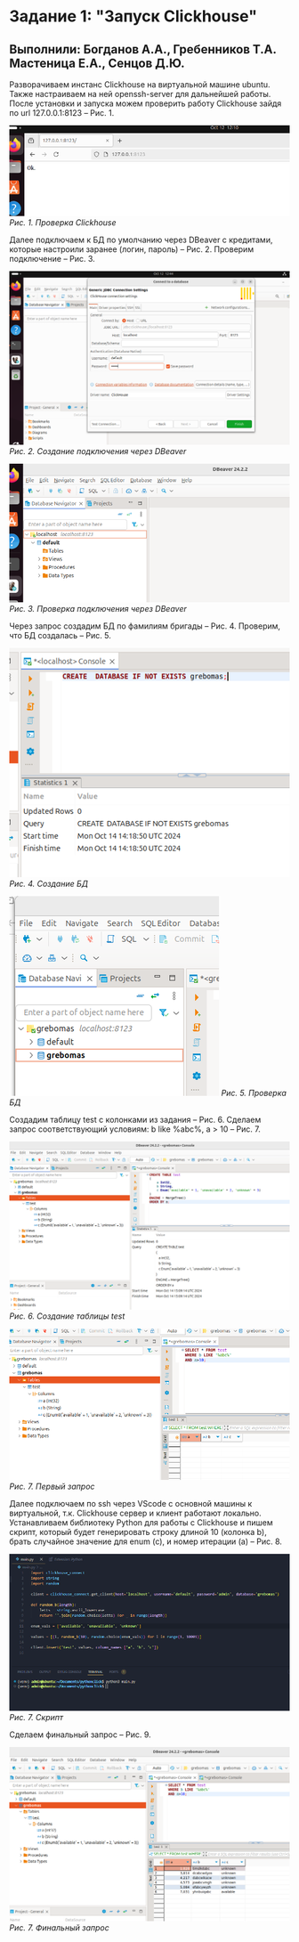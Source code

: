 # Задание 1: "Запуск Clickhouse"
## Выполнили: Богданов А.А., Гребенников Т.А. Мастеница Е.А., Сенцов Д.Ю.

Разворачиваем инстанс Clickhouse на виртуальной машине ubuntu. Также настраиваем на ней openssh-server для дальнейшей работы. После установки и запуска можем проверить работу Clickhouse зайдя по url 127.0.0.1:8123 – Рис. 1.

![alt text](<1_проверка подключения.png>)
*Рис. 1. Проверка Clickhouse*

Далее подключаем к БД по умолчанию через DBeaver с кредитами, которые настроили заранее (логин, пароль) – Рис. 2. Проверим подключение – Рис. 3.

![alt text](<2_создаем подключение через дбивер.png>)
*Рис. 2. Создание подключения через DBeaver*

![alt text](<3_проверка подключения.png>)
*Рис. 3. Проверка подключения через DBeaver*

Через запрос создадим БД по фамилиям бригады – Рис. 4. Проверим, что БД создалась – Рис. 5.

![alt text](<4_создание бд.png>)
*Рис. 4. Создание БД*

![alt text](<5_проверка бд.png>)
*Рис. 5. Проверка БД*

Создадим таблицу test с колонками из задания – Рис. 6. Сделаем запрос соответствующий условиям: b like %abc%, a > 10 – Рис. 7.

![alt text](<6_создание таблицы test.png>)
*Рис. 6. Создание таблицы test*

![alt text](<7_первый запрос.png>)
*Рис. 7. Первый запрос*



Далее подключаем по ssh через VScode с основной машины к виртуальной, т.к. Clickhouse сервер и клиент работают локально. Устанавливаем библиотеку Python для работы с Clickhouse и пишем скрипт, который будет генерировать строку длиной 10 (колонка b), брать случайное значение для enum (c), и номер итерации (a) – Рис. 8.

![alt text](<8_заполняем тестовыми данными.png>)
*Рис. 7. Скрипт*

Сделаем финальный запрос – Рис. 9.

![alt text](<9_второй запрос.png>)
*Рис. 7. Финальный запрос*
